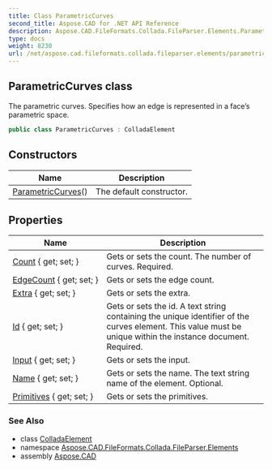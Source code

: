 ```yaml
---
title: Class ParametricCurves
second_title: Aspose.CAD for .NET API Reference
description: Aspose.CAD.FileFormats.Collada.FileParser.Elements.ParametricCurves class. The parametric curves. Specifies how an edge is represented in a faces parametric space
type: docs
weight: 8230
url: /net/aspose.cad.fileformats.collada.fileparser.elements/parametriccurves/
---
```

## ParametricCurves class

The parametric curves. Specifies how an edge is represented in a face’s parametric space.

```csharp
public class ParametricCurves : ColladaElement
```

## Constructors

| Name | Description |
| --- | --- |
| [ParametricCurves](parametriccurves/)() | The default constructor. |

## Properties

| Name | Description |
| --- | --- |
| [Count](../../aspose.cad.fileformats.collada.fileparser.elements/parametriccurves/count/) { get; set; } | Gets or sets the count. The number of curves. Required. |
| [EdgeCount](../../aspose.cad.fileformats.collada.fileparser.elements/parametriccurves/edgecount/) { get; set; } | Gets or sets the edge count. |
| [Extra](../../aspose.cad.fileformats.collada.fileparser.elements/parametriccurves/extra/) { get; set; } | Gets or sets the extra. |
| [Id](../../aspose.cad.fileformats.collada.fileparser.elements/parametriccurves/id/) { get; set; } | Gets or sets the id. A text string containing the unique identifier of the curves element. This value must be unique within the instance document. Required. |
| [Input](../../aspose.cad.fileformats.collada.fileparser.elements/parametriccurves/input/) { get; set; } | Gets or sets the input. |
| [Name](../../aspose.cad.fileformats.collada.fileparser.elements/parametriccurves/name/) { get; set; } | Gets or sets the name. The text string name of the element. Optional. |
| [Primitives](../../aspose.cad.fileformats.collada.fileparser.elements/parametriccurves/primitives/) { get; set; } | Gets or sets the primitives. |

### See Also

* class [ColladaElement](../colladaelement/)
* namespace [Aspose.CAD.FileFormats.Collada.FileParser.Elements](../../aspose.cad.fileformats.collada.fileparser.elements/)
* assembly [Aspose.CAD](../../)


